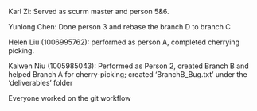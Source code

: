 Karl Zi: Served as scurm master and person 5&6.

Yunlong Chen: Done person 3 and rebase the branch D to branch C

Helen Liu (1006995762): performed as person A, completed cherrying picking.

Kaiwen Niu (1005985043): Performed as Person 2, created Branch B and helped Branch A for cherry-picking; created ‘BranchB_Bug.txt’ under the ‘deliverables’ folder


Everyone worked on the git workflow
